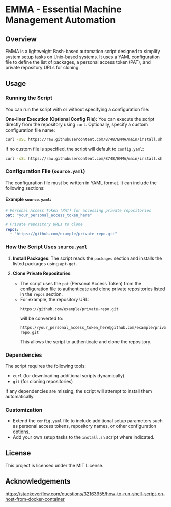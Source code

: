 # EMMA - Essential Machine Management Automation

## Overview
EMMA is a lightweight Bash-based automation script designed to simplify system setup tasks on Unix-based systems. It uses a YAML configuration file to define the list of packages, a personal access token (PAT), and private repository URLs for cloning.

## Usage

### Running the Script
You can run the script with or without specifying a configuration file:

**One-liner Execution (Optional Config File):**
   You can execute the script directly from the repository using `curl`. Optionally, specify a custom configuration file name:
   ```bash
   curl -sSL https://raw.githubusercontent.com/B748/EMMA/main/install.sh | bash -s -- path/to/my-config.yaml
   ```
   If no custom file is specified, the script will default to `config.yaml`:
   ```bash
   curl -sSL https://raw.githubusercontent.com/B748/EMMA/main/install.sh | bash
   ```

### Configuration File (`source.yaml`)
The configuration file must be written in YAML format. It can include the following sections:

#### Example `source.yaml`:
```yaml
# Personal Access Token (PAT) for accessing private repositories
pat: "your_personal_access_token_here"

# Private repository URLs to clone
repos:
  - "https://github.com/example/private-repo.git"
```

### How the Script Uses `source.yaml`
1. **Install Packages**:
   The script reads the `packages` section and installs the listed packages using `apt-get`.

2. **Clone Private Repositories**:
   - The script uses the `pat` (Personal Access Token) from the configuration file to authenticate and clone private repositories listed in the `repos` section.
   - For example, the repository URL:
     ```
     https://github.com/example/private-repo.git
     ```
     will be converted to:
     ```
     https://your_personal_access_token_here@github.com/example/private-repo.git
     ```
     This allows the script to authenticate and clone the repository.

### Dependencies
The script requires the following tools:
- `curl` (for downloading additional scripts dynamically)
- `git` (for cloning repositories)

If any dependencies are missing, the script will attempt to install them automatically.

### Customization
- Extend the `config.yaml` file to include additional setup parameters such as personal access tokens, repository names, or other configuration options.
- Add your own setup tasks to the `install.sh` script where indicated.

## License
This project is licensed under the MIT License.

## Acknowledgements
https://stackoverflow.com/questions/32163955/how-to-run-shell-script-on-host-from-docker-container
